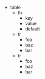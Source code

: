 
* table
    * th
        * key
        * value
        * default
    * tr
        * foo
        * baz
        * bar
    * tr
        * foo
        * baz
        * bar

